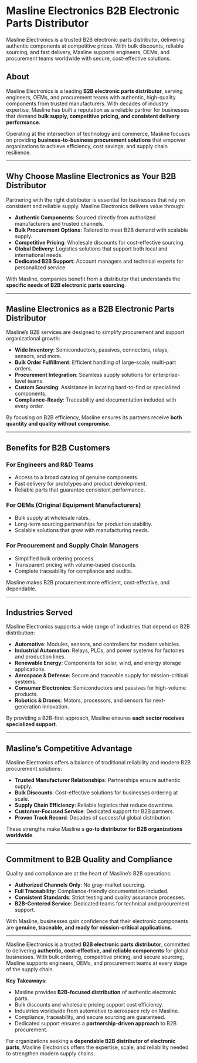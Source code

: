 # Masline Electronics B2B Electronic Parts Distributor

Masline Electronics is a trusted B2B electronic parts distributor, delivering authentic components at competitive prices. With bulk discounts, reliable sourcing, and fast delivery, Masline supports engineers, OEMs, and procurement teams worldwide with secure, cost-effective solutions. 

## About  
Masline Electronics is a leading **B2B electronic parts distributor**, serving engineers, OEMs, and procurement teams with authentic, high-quality components from trusted manufacturers. With decades of industry expertise, Masline has built a reputation as a reliable partner for businesses that demand **bulk supply, competitive pricing, and consistent delivery performance**.  

Operating at the intersection of technology and commerce, Masline focuses on providing **business-to-business procurement solutions** that empower organizations to achieve efficiency, cost savings, and supply chain resilience.  

---

## Why Choose Masline Electronics as Your B2B Distributor  

Partnering with the right distributor is essential for businesses that rely on consistent and reliable supply. Masline Electronics delivers value through:  

- **Authentic Components**: Sourced directly from authorized manufacturers and trusted channels.  
- **Bulk Procurement Options**: Tailored to meet B2B demand with scalable supply.  
- **Competitive Pricing**: Wholesale discounts for cost-effective sourcing.  
- **Global Delivery**: Logistics solutions that support both local and international needs.  
- **Dedicated B2B Support**: Account managers and technical experts for personalized service.  

With Masline, companies benefit from a distributor that understands the **specific needs of B2B electronic parts sourcing**.  

---

## Masline Electronics as a B2B Electronic Parts Distributor  

Masline’s B2B services are designed to simplify procurement and support organizational growth:  

- **Wide Inventory**: Semiconductors, passives, connectors, relays, sensors, and more.  
- **Bulk Order Fulfillment**: Efficient handling of large-scale, multi-part orders.  
- **Procurement Integration**: Seamless supply solutions for enterprise-level teams.  
- **Custom Sourcing**: Assistance in locating hard-to-find or specialized components.  
- **Compliance-Ready**: Traceability and documentation included with every order.  

By focusing on B2B efficiency, Masline ensures its partners receive **both quantity and quality without compromise**.  

---

## Benefits for B2B Customers  

### For Engineers and R&D Teams  
- Access to a broad catalog of genuine components.  
- Fast delivery for prototypes and product development.  
- Reliable parts that guarantee consistent performance.  

### For OEMs (Original Equipment Manufacturers)  
- Bulk supply at wholesale rates.  
- Long-term sourcing partnerships for production stability.  
- Scalable solutions that grow with manufacturing needs.  

### For Procurement and Supply Chain Managers  
- Simplified bulk ordering process.  
- Transparent pricing with volume-based discounts.  
- Complete traceability for compliance and audits.  

Masline makes B2B procurement more efficient, cost-effective, and dependable.  

---

## Industries Served  

Masline Electronics supports a wide range of industries that depend on B2B distribution:  

- **Automotive**: Modules, sensors, and controllers for modern vehicles.  
- **Industrial Automation**: Relays, PLCs, and power systems for factories and production lines.  
- **Renewable Energy**: Components for solar, wind, and energy storage applications.  
- **Aerospace & Defense**: Secure and traceable supply for mission-critical systems.  
- **Consumer Electronics**: Semiconductors and passives for high-volume products.  
- **Robotics & Drones**: Motors, processors, and sensors for next-generation innovation.  

By providing a B2B-first approach, Masline ensures **each sector receives specialized support**.  

---

## Masline’s Competitive Advantage  

Masline Electronics offers a balance of traditional reliability and modern B2B procurement solutions:  

- **Trusted Manufacturer Relationships**: Partnerships ensure authentic supply.  
- **Bulk Discounts**: Cost-effective solutions for businesses ordering at scale.  
- **Supply Chain Efficiency**: Reliable logistics that reduce downtime.  
- **Customer-Focused Service**: Dedicated support for B2B partners.  
- **Proven Track Record**: Decades of successful global distribution.  

These strengths make Masline a **go-to distributor for B2B organizations worldwide**.  

---

## Commitment to B2B Quality and Compliance  

Quality and compliance are at the heart of Masline’s B2B operations:  

- **Authorized Channels Only**: No gray-market sourcing.  
- **Full Traceability**: Compliance-friendly documentation included.  
- **Consistent Standards**: Strict testing and quality assurance processes.  
- **B2B-Centered Service**: Dedicated teams for technical and procurement support.  

With Masline, businesses gain confidence that their electronic components are **genuine, traceable, and ready for mission-critical applications**.  

---  

Masline Electronics is a trusted **B2B electronic parts distributor**, committed to delivering **authentic, cost-effective, and reliable components** for global businesses. With bulk ordering, competitive pricing, and secure sourcing, Masline supports engineers, OEMs, and procurement teams at every stage of the supply chain.  

**Key Takeaways:**  
- Masline provides **B2B-focused distribution** of authentic electronic parts.  
- Bulk discounts and wholesale pricing support cost efficiency.  
- Industries worldwide from automotive to aerospace rely on Masline.  
- Compliance, traceability, and secure sourcing are guaranteed.  
- Dedicated support ensures a **partnership-driven approach** to B2B procurement.  

For organizations seeking a **dependable B2B distributor of electronic parts**, Masline Electronics offers the expertise, scale, and reliability needed to strengthen modern supply chains.  
